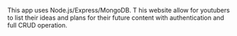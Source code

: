
This app uses Node.js/Express/MongoDB. T
his website allow for youtubers to list their ideas and plans for their future content with authentication and full CRUD operation.

